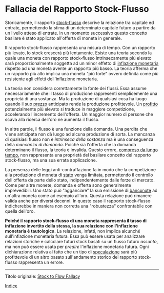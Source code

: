 # Fallacia del Rapporto Stock-Flusso



Storicamente, il rapporto [stock-flusso](https://it.wikipedia.org/wiki/Stock_e_flussi) descrive la relazione tra capitale ed entrate, permettendo la stima di un determinato capitale futuro a partire da un livello atteso di entrate. In un momento successivo questo concetto basilare è stato applicato all'offerta di moneta in generale.

Il rapporto stock-flusso rappresenta una misura di tempo. Con un rapporto più levato, lo stock crescerà più lentamente. Esiste una teoria secondo la quale una moneta con rapporto stock-flusso intrinsecamente più elevato sarà proporzionalmente soggetta ad un minor effetto di [inflazione monetaria](https://en.wikipedia.org/wiki/Monetary_inflation) rispetto ad una moneta avente un rapporto più basso. La teoria afferma che un rapporto più alto implica una moneta "più forte" ovvero definita come più resistente agli effetti dell'inflazione monetaria.

La teoria non considera correttamente la fonte dei flussi. Essa assume necessariamente che il tasso di produzione rappresenti semplicemente una proprietà di una sostanza. Ma la produzione di qualsiasi cosa ha luogo quando il suo [prezzo](ch101-glossary.md#prezzo) anticipato rende la produzione profittevole. Un [profitto](ch101-glossary.md#profitto) potenzialmente più elevato si traduce in maggiore competizione, accelerando l'incremento dell'offerta. Un maggior numero di persone che scava alla ricerca dell'oro ne aumenta il flusso.

In altre parole, il flusso è una funzione della domanda. Una perdita che viene anticipata non dà luogo ad alcuna produzione di sorta. La mancanza di qualsiasi flusso non è _intrinseca della sostanza_ ma è una conseguenza della _mancanza di domanda_. Poiché sia l'offerta che la domanda determinano il flusso, la teoria è invalida. Questo errore, [compreso da lungo tempo](https://mises.org/library/theory-money-and-credit/html/ppp/1234), non rappresenta una proprietà del basilare concetto del rapporto stock-flusso, ma una sua errata applicazione.

La presenza delle leggi anti-contraffazione fa in modo che la competizione alla produzione di moneta di [stato](ch101-glossary.md#stato) venga limitata, permettendo il controllo dell'offerta da parte dello stato, indipendentemente dalle forze di mercato. Come per altre monete, domanda e offerta sono generalmente imprevedibili. Uno stato può "agganciare" la sua emissione di [banconote](ch017-reservation-priciple.md) ad un'altra moneta come ad esempio all'oro. Questa relazione può rimanere valida anche per diversi decenni. In questo caso il rapporto stock-flusso indicherebbe in maniera non corretta una "robustezza" confrontabile con quella dell'oro.

**Poiché il rapporto stock-flusso di una moneta rappresenta il tasso di inflazione invertito della stessa, la sua relazione con l'inflazione monetaria è tautologica**. La relazione, infatti, non implica alcunché sull'inflazione monetaria futura. Essa può essere usata per analizzare relazioni storiche e calcolare futuri stock basati su un flusso futuro _assunto_, ma non può essere usata per _predire_ l'inflazione monetaria futura. Ogni dichiarazione relativa al fatto che un tipo di [speculazione](ch101-glossary.md#speculare) sarà più profittevole di un altro basato sull'andamento storico del rapporto stock-flusso rappresenta un errore.

---

Titolo originale: [Stock to Flow Fallacy](https://github.com/libbitcoin/libbitcoin-system/wiki/Stock-to-Flow-Fallacy)

[Indice](/README.md)
